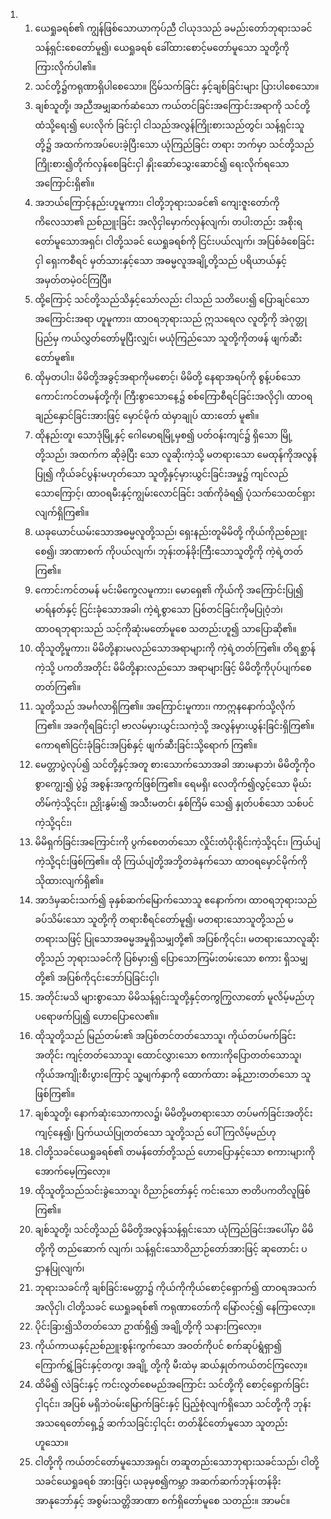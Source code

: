 <ol>
  <li>
    <ol>
      <li>ယေရှုခရစ်၏ ကျွန်ဖြစ်သောယာကုပ်ညီ ငါယုဒသည် ခမည်းတော်ဘုရားသခင် သန့်ရှင်းစေတော်မူ၍၊ ယေရှုခရစ် ခေါ်ထားစောင့်မတော်မူသော သူတို့ကို ကြားလိုက်ပါ၏။</li>
      <li>သင်တို့၌ကရုဏာရှိပါစေသော။ ငြိမ်သက်ခြင်း နှင့်ချစ်ခြင်းများ ပြားပါစေသော။</li>
      <li>ချစ်သူတို့၊ အညီအမျှဆက်ဆံသော ကယ်တင်ခြင်းအကြောင်းအရာကို သင်တို့ထံသို့ရေး၍ ပေးလိုက် ခြင်းငှါ ငါသည်အလွန်ကြိုးစားသည်တွင်၊ သန့်ရှင်းသူတို့၌ အထက်ကအပ်ပေးခဲ့ပြီးသော ယုံကြည်ခြင်း တရား ဘက်မှာ သင်တို့သည် ကြိုးစား၍တိုက်လှန်စေခြင်းငှါ နှိုးဆော်သွေးဆောင်၍ ရေးလိုက်ရသောအကြောင်းရှိ၏။</li>
      <li>အဘယ်ကြောင့်နည်းဟူမူကား၊ ငါတို့ဘုရားသခင်၏ ကျေးဇူးတော်ကို ကိလေသာ၏ ညစ်ညူးခြင်း အလိုငှါမှောက်လှန်လျက်၊ တပါးတည်း အစိုးရတော်မူသောအရှင်၊ ငါတို့သခင် ယေရှုခရစ်ကို ငြင်းပယ်လျက်၊ အပြစ်ခံစေခြင်းငှါ ရှေးကစီရင် မှတ်သားနှင့်သော အဓမ္မလူအချို့တို့သည် ပရိယာယ်နှင့် အမှတ်တမဲ့ဝင်ကြပြီ။</li>
      <li>ထို့ကြောင့် သင်တို့သည်သိနှင့်သော်လည်း ငါသည် သတိပေး၍ ပြောချင်သော အကြောင်းအရာ ဟူမူကား၊ ထာဝရဘုရားသည် ဣသရေလ လူတို့ကို အဲဂုတ္တုပြည်မှ ကယ်လွှတ်တော်မူပြီးလျှင်၊ မယုံကြည်သော သူတို့ကိုတဖန် ဖျက်ဆီးတော်မူ၏။</li>
      <li>ထိုမှတပါး၊ မိမိတို့အခွင့်အရာကိုမစောင့်၊ မိမိတို့ နေရာအရပ်ကို စွန့်ပစ်သော ကောင်းကင်တမန်တို့ကို၊ ကြီးစွာသောနေ့၌ စစ်ကြောစီရင်ခြင်းအလိုငှါ၊ ထာဝရ ချည်နှောင်ခြင်းအားဖြင့် မှောင်မိုက် ထဲမှာချုပ် ထားတော် မူ၏။</li>
      <li>ထိုနည်းတူ၊ သောဒုံမြို့နှင့် ဂေါမောရမြို့မှစ၍ ပတ်ဝန်းကျင်၌ ရှိသော မြို့တို့သည်၊ အထက်က ဆိုခဲ့ပြီး သော လူဆိုးကဲ့သို့ မတရားသော မေထုန်ကိုအလွန်ပြု၍ ကိုယ်ခင်ပွန်းမဟုတ်သော သူတို့နှင့်မှားယွင်းခြင်းအမှု၌ ကျင်လည်သောကြောင့်၊ ထာဝရမီးနှင့်ကျွမ်းလောင်ခြင်း ဒဏ်ကိုခံရ၍ ပုံသက်သေထင်ရှားလျက်ရှိကြ၏။</li>
      <li>ယခုယောင်ယမ်းသောအဓမ္မလူတို့သည်၊ ရှေးနည်းတူမိမိတို့ ကိုယ်ကိုညစ်ညူးစေ၍၊ အာဏာစက် ကိုပယ်လျက်၊ ဘုန်းတန်ခိုးကြီးသောသူတို့ကို ကဲ့ရဲ့တတ်ကြ၏။</li>
      <li>ကောင်းကင်တမန် မင်းမိက္ခေလမူကား၊ မောရှေ၏ ကိုယ်ကို အကြောင်းပြု၍ မာရ်နတ်နှင့် ငြင်းခုံသောအခါ၊ ကဲ့ရဲ့စွာသော ပြစ်တင်ခြင်းကိုမပြုဝံ့ဘဲ၊ ထာဝရဘုရားသည် သင့်ကိုဆုံးမတော်မူစေ သတည်းဟူ၍ သာပြောဆို၏။</li>
      <li>ထိုသူတို့မူကား၊ မိမိတို့နားမလည်သောအရာများကို ကဲ့ရဲ့တတ်ကြ၏။ တိရစ္ဆာန်ကဲ့သို့ ပကတိအတိုင်း မိမိတို့နားလည်သော အရာများဖြင့် မိမိတို့ကိုပုပ်ပျက်စေတတ်ကြ၏။</li>
      <li>သူတို့သည် အမင်္ဂလာရှိကြ၏။ အကြောင်းမူကား၊ ကာဣနနောက်သို့လိုက်ကြ၏။ အခကိုရခြင်းငှါ ဗာလမ်မှားယွင်းသကဲ့သို့ အလွန်မှားယွန်းခြင်းရှိကြ၏။ ကောရ၏ငြင်းခုံခြင်းအပြစ်နှင့် ဖျက်ဆီးခြင်းသို့ရောက် ကြ၏။</li>
      <li>မေတ္တာပွဲလုပ်၍ သင်တို့နှင့်အတူ စားသောက်သောအခါ အားမနာဘဲ၊ မိမိတို့ကိုဝစွာကျွေး၍ ပွဲ၌ အစွန်းအကွက်ဖြစ်ကြ၏။ ရေမရှိ၊ လေတိုက်၍လွင့်သော မိုဃ်းတိမ်ကဲ့သို့၎င်း၊ ညှိုးနွမ်း၍ အသီးမတင်၊ နှစ်ကြိမ် သေ၍ နှုတ်ပစ်သော သစ်ပင်ကဲ့သို့၎င်း၊</li>
      <li>မိမိရှက်ခြင်းအကြောင်းကို ပွက်စေတတ်သော လှိုင်းတံပိုးရိုင်းကဲ့သို့၎င်း၊ ကြယ်ပျံကဲ့သို့၎င်းဖြစ်ကြ၏။ ထို ကြယ်ပျံတို့အဘို့တခဲနက်သော ထာဝရမှောင်မိုက်ကို သိုထားလျက်ရှိ၏။</li>
      <li>အာဒံမှဆင်းသက်၍ ခုနှစ်ဆက်မြောက်သောသူ ဧနောက်က၊ ထာဝရဘုရားသည် ခပ်သိမ်းသော သူတို့ကို တရားစီရင်တော်မူ၍၊ မတရားသောသူတို့သည် မတရားသဖြင့် ပြုသောအဓမ္မအမှုရှိသမျှတို့၏ အပြစ်ကို၎င်း၊ မတရားသောလူဆိုးတို့သည် ဘုရားသခင်ကို ပြစ်မှား၍ ပြောသောကြမ်းတမ်းသော စကား ရှိသမျှတို့၏ အပြစ်ကို၎င်းဘော်ပြခြင်းငှါ၊</li>
      <li>အတိုင်းမသိ များစွာသော မိမိသန့်ရှင်းသူတို့နှင့်တကွကြွလာတော် မူလိမ့်မည်ဟု ပရောဖက်ပြု၍ ဟောပြောလေ၏။</li>
      <li>ထိုသူတို့သည် မြည်တမ်း၏ အပြစ်တင်တတ်သောသူ၊ ကိုယ်တပ်မက်ခြင်းအတိုင်း ကျင့်တတ်သောသူ၊ ထောင်လွှားသော စကားကိုပြောတတ်သောသူ၊ ကိုယ်အကျိုးစီးပွားကြောင့် သူ့မျက်နှာကို ထောက်ထား ခန့်ညားတတ်သော သူဖြစ်ကြ၏။</li>
      <li>ချစ်သူတို့၊ နောက်ဆုံးသောကာလ၌၊ မိမိတို့မတရားသော တပ်မက်ခြင်းအတိုင်း ကျင့်နေ၍၊ ပြက်ယယ်ပြုတတ်သော သူတို့သည် ပေါ်ကြလိမ့်မည်ဟု</li>
      <li>ငါတို့သခင်ယေရှုခရစ်၏ တမန်တော်တို့သည် ဟောပြောနှင့်သော စကားများကို  အောက်မေ့ကြလော့။</li>
      <li>ထိုသူတို့သည်သင်းခွဲသောသူ၊ ဝိညာဉ်တော်နှင့် ကင်းသော ဇာတိပကတိလူဖြစ်ကြ၏။</li>
      <li>ချစ်သူတို့၊ သင်တို့သည် မိမိတို့အလွန်သန့်ရှင်းသော ယုံကြည်ခြင်းအပေါ်မှာ မိမိတို့ကို တည်ဆောက် လျက်၊ သန့်ရှင်းသောဝိညာဉ်တော်အားဖြင့် ဆုတောင်း ပဌာနပြုလျက်၊</li>
      <li>ဘုရားသခင်ကို ချစ်ခြင်းမေတ္တာ၌ ကိုယ်ကိုကိုယ်စောင့်ရှောက်၍ ထာဝရအသက်အလိုငှါ၊ ငါတို့သခင် ယေရှုခရစ်၏ ကရုဏာတော်ကို မြော်လင့်၍ နေကြာလော့။</li>
      <li>ပိုင်းခြား၍သိတတ်သော ဥာဏ်ရှိ၍ အချို့တို့ကို သနားကြလော့။</li>
      <li>ကိုယ်ကာယနှင့်ညစ်ညူးစွန်းကွက်သော အဝတ်ကိုပင် စက်ဆုပ်ရွံရှာ၍ ကြောက်ရွံ့ခြင်းနှင့်တကွ၊ အချို့ တို့ကို မီးထဲမှ ဆယ်နှုတ်ကယ်တင်ကြလော့။</li>
      <li>ထိမိ၍ လဲခြင်းနှင့် ကင်းလွတ်စေမည်အကြောင်း သင်တို့ကို စောင့်ရှောက်ခြင်းငှါ၎င်း၊ အပြစ် မရှိဘဲဝမ်းမြောက်ခြင်းနှင့် ပြည့်စုံလျက်ရှိသော သင်တို့ကို ဘုန်းအသရေတော်ရှေ့၌ ဆက်သခြင်းငှါ၎င်း တတ်နိုင်တော်မူသော သူတည်းဟူသော။</li>
      <li>ငါတို့ကို ကယ်တင်တော်မူသောအရှင်၊ တဆူတည်းသောဘုရားသခင်သည်၊ ငါတို့သခင်ယေရှုခရစ် အားဖြင့်၊ ယခုမှစ၍ကမ္ဘာ အဆက်ဆက်ဘုန်းတန်ခိုး အာနုဘော်နှင့် အစွမ်းသတ္တိအာဏာ စက်ရှိတော်မူစေ သတည်း။ အာမင်။</li>
    </ol>
  </li>
</ol>